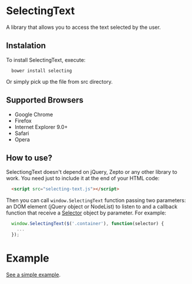 # SelectingText
A library that allows you to access the text selected by the user.

## Instalation
To install SelectingText, execute:

```shell
  bower install selecting
```

Or simply pick up the file from src directory.

## Supported Browsers
* Google Chrome
* Firefox
* Internet Explorer 9.0+
* Safari
* Opera

## How to use?
SelectiongText doesn't depend on jQuery, Zepto or any other library to work. You need just to include it at the end of your HTML code:

```html
  <script src="selecting-text.js"></script>
```

Then you can call <code>window.SelectingText</code> function passing two parameters: an DOM element (jQuery object or NodeList) to listen to and a callback function that receive a [Selector](https://developer.mozilla.org/en-US/docs/Web/API/Window.getSelection) object by parameter. For example:

```js
  window.SelectingText($('.container'), function(selector) {
    ...
  });
```

# Example
[See a simple example](http://evandrolg.github.io/SelectingText).
